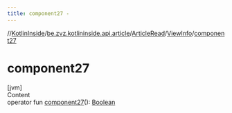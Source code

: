 ```yaml
---
title: component27 -
---
```

//[KotlinInside](../../../index.md)/[be.zvz.kotlininside.api.article](../../index.md)/[ArticleRead](../index.md)/[ViewInfo](index.md)/[component27](component27.md)



# component27  
[jvm]  
Content  
operator
fun [component27](component27.md)(): [Boolean](https://kotlinlang.org/api/latest/jvm/stdlib/kotlin/-boolean/index.html)  



